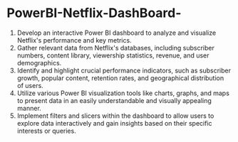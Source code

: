 # PowerBI-Netflix-DashBoard-
1. Develop an interactive Power BI dashboard to analyze and visualize Netflix's performance and key metrics.
2. Gather relevant data from Netflix's databases, including subscriber numbers, content library, viewership statistics, revenue, and user demographics.
3. Identify and highlight crucial performance indicators, such as subscriber growth, popular content, retention rates, and geographical distribution of users.
4. Utilize various Power BI visualization tools like charts, graphs, and maps to present data in an easily understandable and visually appealing manner.
5. Implement filters and slicers within the dashboard to allow users to explore data interactively and gain insights based on their specific interests or queries.
